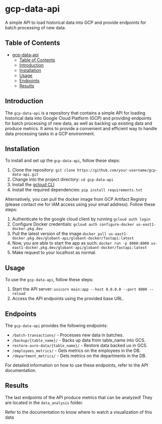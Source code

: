 # gcp-data-api

A simple API to load historical data into GCP and provide endpoints for batch processing of new data.

## Table of Contents

- [gcp-data-api](#gcp-data-api)
  - [Table of Contents](#table-of-contents)
  - [Introduction](#introduction)
  - [Installation](#installation)
  - [Usage](#usage)
  - [Endpoints](#endpoints)
  - [Results](#results)

## Introduction

The `gcp-data-api` is a repository that contains a simple API for loading historical data into Google Cloud Platform (GCP) and providing endpoints for batch processing of new data, as well as backing up existing data and produce metrics. It aims to provide a convenient and efficient way to handle data processing tasks in a GCP environment.

## Installation

To install and set up the `gcp-data-api`, follow these steps:

1. Clone the repository: `git clone https://github.com/your-username/gcp-data-api.git`
2. Change into the project directory: `cd gcp-data-api`
3. Install the [gcloud CLI](https://cloud.google.com/sdk/docs/install)
4. Install the required dependencies: `pip install requirements.txt`

Alternatively, you can pull the docker image from GCP Artifact Registry (please contact me for IAM access using your email address). Follow these steps:

1. Authenticate to the google cloud client by running `gcloud auth login`
2. Configure Docker credentials: `gcloud auth configure-docker us-east1-docker.pkg.dev`
3. Pull the latest version of the image `docker pull us-east1-docker.pkg.dev/globant-api/globant-docker/fastapi:latest`
4. Now, you are able to start the app as such: `docker run -p 8000:8000 us-east1-docker.pkg.dev/globant-api/globant-docker/fastapi:latest`
5. Make request to your localhost as normal.

## Usage

To use the `gcp-data-api`, follow these steps:

1. Start the API server: `uvicorn main:app --host 0.0.0.0 --port 8000 --reload`
2. Access the API endpoints using the provided base URL.

## Endpoints

The `gcp-data-api` provides the following endpoints:

- `/batch-transactions/` - Processes new data in batches.
- `/backup/{table_name}/` - Backs up data from table_name into GCS.
- `restore-avro-data/{table_name}/` - Restore data backed uo in GCS.
- `/employees_metrics/` - Gets metrics on the employees in the DB.
- `/department_metrics/` - Gets metrics on the departments in the DB.

For detailed information on how to use these endpoints, refer to the API documentation.

## Results

The last endpoints of the API produce metrics that can be analyzed!
They are located in the `data_analysis` folder. 

Refer to the documentation to know where to watch a visualization of this data

